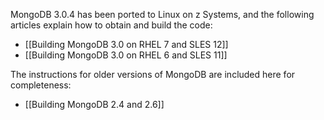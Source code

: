 MongoDB 3.0.4 has been ported to Linux on z Systems, and the following articles explain how to obtain and build the code:

- [[Building MongoDB 3.0 on RHEL 7 and SLES 12]]
- [[Building MongoDB 3.0 on RHEL 6 and SLES 11]]

The instructions for older versions of MongoDB are included here for completeness:

- [[Building MongoDB 2.4 and 2.6]]